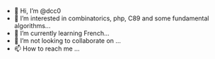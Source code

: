 - 👋 Hi, I’m @dcc0
- 👀 I’m interested in combinatorics, php, C89 and some fundamental algorithms...
- 🌱 I’m currently learning French...
- 💞️ I’m not looking to collaborate on ...
- 📫 How to reach me ...

<!---
dcc0/dcc0 is a ✨ special ✨ repository because its `README.md` (this file) appears on your GitHub profile.
You can click the Preview link to take a look at your changes.
--->
